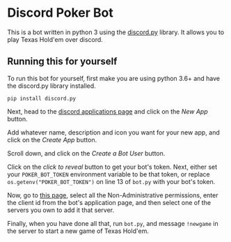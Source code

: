 # Discord Poker Bot
This is a bot written in python 3 using the [discord.py](https://github.com/Rapptz/discord.py) library. It allows you to play Texas Hold'em over discord.

## Running this for yourself
To run this bot for yourself, first make you are using python 3.6+ and have the discord.py library installed.

```
pip install discord.py
```

Next, head to the [discord applications page](https://discordapp.com/developers/applications/me) and click on the *New App* button.

Add whatever name, description and icon you want for your new app, and click on the *Create App* button.

Scroll down, and click on the *Create a Bot User* button.

Click on the *click to reveal* button to get your bot's token. Next, either set your `POKER_BOT_TOKEN` environment variable to be that token, or replace `os.getenv("POKER_BOT_TOKEN")` on line 13 of `bot.py` with your bot's token.

Now, go to [this page](https://finitereality.github.io/permissions-calculator/?v=0), select all the Non-Administrative permissions, enter the client id from the bot's application page, and then select one of the servers you own to add it that server.

Finally, when you have done all that, run `bot.py`, and message `!newgame` in the server to start a new game of Texas Hold'em.
